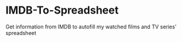 # IMDB-To-Spreadsheet
Get information from IMDB to autofill my watched films and TV series' spreadsheet
